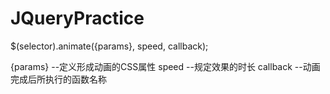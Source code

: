 # JQueryPractice

$(selector).animate({params}, speed, callback);

{params} --定义形成动画的CSS属性
speed    --规定效果的时长
callback --动画完成后所执行的函数名称
